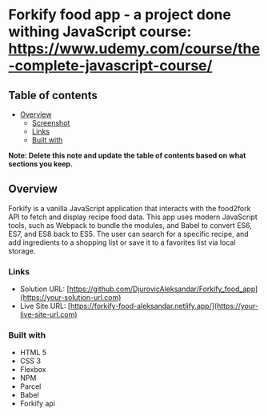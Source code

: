 # Forkify food app - a project done withing JavaScript course: https://www.udemy.com/course/the-complete-javascript-course/


## Table of contents

- [Overview](#overview)
  - [Screenshot](#screenshot)
  - [Links](#links)
  - [Built with](#built-with)


**Note: Delete this note and update the table of contents based on what sections you keep.**

## Overview

Forkify is a vanilla JavaScript application that interacts with the food2fork API to fetch and display recipe food data. This app uses modern JavaScript tools, such as Webpack to bundle the modules, and Babel to convert ES6, ES7, and ES8 back to ES5. The user can search for a specific recipe, and add ingredients to a shopping list or save it to a favorites list via local storage.

### Links

- Solution URL: [https://github.com/DjurovicAleksandar/Forkify_food_app](https://your-solution-url.com)
- Live Site URL: [https://forkify-food-aleksandar.netlify.app/](https://your-live-site-url.com)


### Built with

- HTML 5
- CSS 3
- Flexbox
- NPM 
- Parcel
- Babel
- Forkify api
